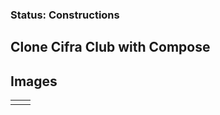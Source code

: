 ### Status: Constructions

## Clone Cifra Club with Compose

## Images

<table> 
  <tr>
    <td><img src="assets/1.jpeg" alt = "" ></td>
    <td><img src="assets/2.jpeg" alt = "" ></td> 
  </tr>
 </table>